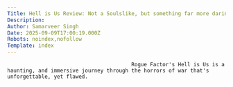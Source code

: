 ```yaml
---
Title: Hell is Us Review: Not a Soulslike, but something far more daring
Description: 
Author: Samarveer Singh
Date: 2025-09-09T17:00:19.000Z
Robots: noindex,nofollow
Template: index
---
```


                                            Rogue Factor's Hell is Us is a haunting, and immersive journey through the horrors of war that's unforgettable, yet flawed. 
                                        
